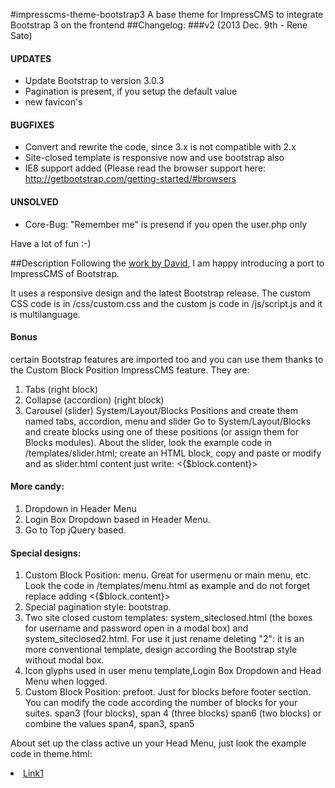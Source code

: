 #impresscms-theme-bootstrap3
A base theme for ImpressCMS to integrate Bootstrap 3 on the frontend
##Changelog:
###v2 (2013 Dec. 9th - Rene Sato)
#### UPDATES
- Update Bootstrap to version 3.0.3
- Pagination is present, if you setup the default value
- new favicon's
#### BUGFIXES
- Convert and rewrite the code, since 3.x is not compatible with 2.x
- Site-closed template is responsive now and use bootstrap also
- IE8 support added (Please read the browser support here:
  http://getbootstrap.com/getting-started/#browsers
#### UNSOLVED
- Core-Bug: "Remember me" is presend if you open the user.php only

Have a lot of fun :-)

##Description
Following the [work by David](https://www.impresscms.org/modules/iforum/viewtopic.php?viewmode=flat&type=&topic_id=5158&forum=10
), I am happy introducing a port to ImpressCMS of Bootstrap. 

It uses a responsive design and the latest Bootstrap release. The custom CSS code is in /css/custom.css and the custom js code in /js/script.js and it is multilanguage.
#### Bonus
certain Bootstrap features are imported too and you can use them thanks to the Custom Block Position ImpressCMS feature. They are:

1. Tabs (right block)
1.  Collapse (accordion) (right block)
1.  Carousel (slider) 
System/Layout/Blocks Positions and create them named tabs, accordion, menu and slider
Go to System/Layout/Blocks and create blocks using one of these positions (or assign them for Blocks modules). About the slider, look the example code in /templates/slider.html; create an HTML block, copy and paste or modify and as slider.html content just write: <{$block.content}>
#### More candy:
1.  Dropdown in Header Menu
1.  Login Box Dropdown based in Header Menu.
1.  Go to Top jQuery based.
#### Special designs:
1.  Custom Block Position: menu. Great for usermenu or main menu, etc. Look the code in /templates/menu.html as example and do not forget replace adding <{$block.content}>
1.  Special pagination style: bootstrap.
1.  Two site closed custom templates: system_siteclosed.html (the boxes for username and password open in a modal box) and system_siteclosed2.html. For use it just rename deleting "2": it is an more conventional template, design according the Bootstrap style without modal box.
1.  Icon glyphs used in user menu template,Login Box Dropdown and Head Menu when logged.
1.  Custom Block Position: prefoot. Just for blocks before footer section. You can modify the code according the number of blocks for your suites. span3 (four blocks), span 4 (three blocks) span6 (two blocks) or combine the values span4, span3, span5

About set up the class active un your Head Menu, just look the example code in theme.html:

<li class="<{if $icms_dirname=='system'}>active<{/if}> dropdown"><a href="#" class="dropdown-toggle" data-toggle="dropdown">Link1<b class="caret"></b></a>